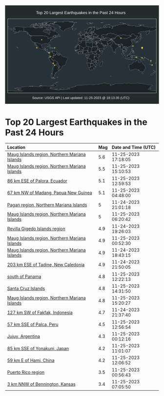 ![Map](./map.png)

# Top 20 Largest Earthquakes in the Past 24 Hours

| Location | Mag | Date and Time (UTC) |
|:---|:---|:---|
| [Maug Islands region, Northern Mariana Islands](https://earthquake.usgs.gov/earthquakes/eventpage/us6000lqqc) | 5.6 | 11-25-2023 17:18:05 |
| [Maug Islands region, Northern Mariana Islands](https://earthquake.usgs.gov/earthquakes/eventpage/us6000lqpw) | 5.5 | 11-25-2023 15:10:53 |
| [86 km ESE of Palora, Ecuador](https://earthquake.usgs.gov/earthquakes/eventpage/us6000lqpg) | 5.1 | 11-25-2023 12:59:53 |
| [67 km NW of Madang, Papua New Guinea](https://earthquake.usgs.gov/earthquakes/eventpage/us6000lqmd) | 5.1 | 11-25-2023 04:48:00 |
| [Pagan region, Northern Mariana Islands](https://earthquake.usgs.gov/earthquakes/eventpage/us6000lqkm) | 5 | 11-24-2023 21:01:18 |
| [Maug Islands region, Northern Mariana Islands](https://earthquake.usgs.gov/earthquakes/eventpage/us6000lqmy) | 5 | 11-25-2023 06:20:42 |
| [Revilla Gigedo Islands region](https://earthquake.usgs.gov/earthquakes/eventpage/us6000lqk3) | 4.9 | 11-24-2023 19:26:03 |
| [Maug Islands region, Northern Mariana Islands](https://earthquake.usgs.gov/earthquakes/eventpage/us6000lqlk) | 4.9 | 11-25-2023 00:52:30 |
| [Maug Islands region, Northern Mariana Islands](https://earthquake.usgs.gov/earthquakes/eventpage/us6000lqjz) | 4.9 | 11-24-2023 18:43:15 |
| [203 km ESE of Tadine, New Caledonia](https://earthquake.usgs.gov/earthquakes/eventpage/us6000lql2) | 4.9 | 11-24-2023 21:50:05 |
| [south of Panama](https://earthquake.usgs.gov/earthquakes/eventpage/us6000lqp7) | 4.8 | 11-25-2023 12:22:13 |
| [Santa Cruz Islands](https://earthquake.usgs.gov/earthquakes/eventpage/us6000lqpu) | 4.8 | 11-25-2023 14:31:50 |
| [Maug Islands region, Northern Mariana Islands](https://earthquake.usgs.gov/earthquakes/eventpage/us6000lqpy) | 4.8 | 11-25-2023 15:20:27 |
| [127 km SW of Fakfak, Indonesia](https://earthquake.usgs.gov/earthquakes/eventpage/us6000lqky) | 4.7 | 11-24-2023 21:37:40 |
| [57 km SSE of Palca, Peru](https://earthquake.usgs.gov/earthquakes/eventpage/us6000lqpf) | 4.5 | 11-25-2023 12:56:54 |
| [Jujuy, Argentina](https://earthquake.usgs.gov/earthquakes/eventpage/us6000lqle) | 4.3 | 11-25-2023 00:12:16 |
| [85 km SSE of Yonakuni, Japan](https://earthquake.usgs.gov/earthquakes/eventpage/us6000lqnz) | 4.2 | 11-25-2023 11:01:07 |
| [59 km E of Hami, China](https://earthquake.usgs.gov/earthquakes/eventpage/us6000lqp6) | 4.2 | 11-25-2023 12:06:52 |
| [Puerto Rico region](https://earthquake.usgs.gov/earthquakes/eventpage/pr2023329000) | 3.5 | 11-25-2023 00:56:43 |
| [3 km NNW of Bennington, Kansas](https://earthquake.usgs.gov/earthquakes/eventpage/us6000lqn6) | 3.4 | 11-25-2023 07:05:50 |
